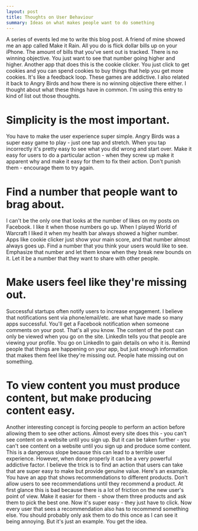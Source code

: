 ```yaml
---
layout: post
title: Thoughts on User Behaviour
summary: Ideas on what makes people want to do something
---
```


A series of events led me to write this blog post. A friend of mine showed me an app called Make it Rain. All you do is flick dollar bills up on your iPhone. The amount of bills that you've sent out is tracked. There is no winning objective. You just want to see that number going higher and higher. Another app that does this is the cookie clicker. You just click to get cookies and you can spend cookies to buy things that help you get more cookies. It's like a feedback loop. These games are addictive. I also related it back to Angry Birds and how there is no winning objective there either. I thought about what these things have in common. I'm using this entry to kind of list out those thoughts. 

# Simplicity is the most important.

You have to make the user experience super simple. Angry Birds was a super easy game to play - just one tap and stretch. When you tap incorrectly it's pretty easy to see what you did wrong and start over. Make it easy for users to do a particular action - when they screw up make it apparent why and make it easy for them to fix their action. Don't punish them - encourage them to try again. 

# Find a number that people want to brag about.

I can't be the only one that looks at the number of likes on my posts on Facebook. I like it when those numbers go up. When I played World of Warcraft I liked it when my health bar always showed a higher number. Apps like cookie clicker just show your main score, and that number almost always goes up. Find a number that you think your users would like to see. Emphasize that number and let them know when they break new bounds on it. Let it be a number that they want to share with other people.

# Make users feel like they're missing out.

Successful startups often notify users to increase engagement. I believe that notifications sent via phone/email/etc. are what have made so many apps successful. You'll get a Facebook notification when someone comments on your post. That's all you know. The content of the post can only be viewed when you go on the site. LinkedIn tells you that people are viewing your profile. You go on LinkedIn to gain details on who it is. Remind people that things are happening on your app, but just enough information that makes them feel like they're missing out. People hate missing out on something. 

# To view content you must produce content, but make producing content easy.

Another interesting concept is forcing people to perform an action before allowing them to see other actions. Almost every site does this - you can't see content on a website until you sign up. But it can be taken further - you can't see content on a website until you sign up and produce some content. This is a dangerous slope because this can lead to a terrible user experience. However, when done properly it can be a very powerful addictive factor. I believe the trick is to find an action that users can take that are super easy to make but provide genuine value. Here's an example. You have an app that shows recommendations to different products. Don't allow users to see recommendations until they recommend a product. At first glance this is bad because there is a lot of friction on the new user's point of view. Make it easier for them - show them three products and ask them to pick the best one. Now it's super easy - they just have to click. Now every user that sees a recommendation also has to recommend something else. You should probably only ask them to do this once as I can see it being annoying. But it's just an example. You get the idea.
